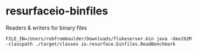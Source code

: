 # resurfaceio-binfiles
Readers &amp; writers for binary files

```
FILE_IN=/Users/robfromboulder/Downloads/flukeserver.bin java -Xmx192M -classpath ./target/classes io.resurface.binfiles.ReadBenchmark
```
